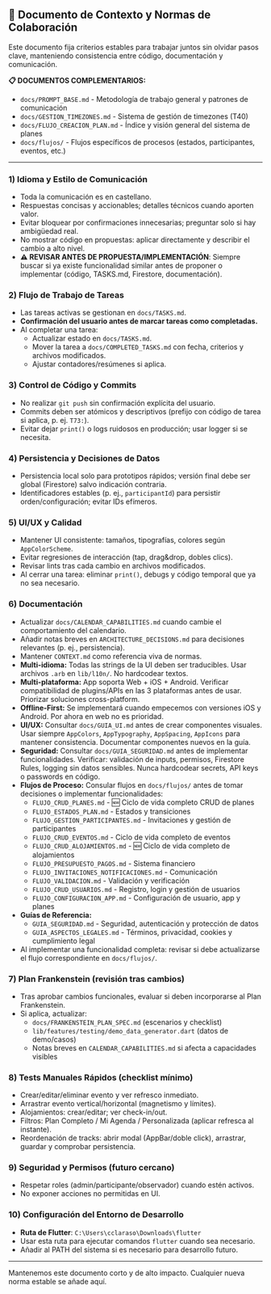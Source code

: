 ## 📘 Documento de Contexto y Normas de Colaboración

Este documento fija criterios estables para trabajar juntos sin olvidar pasos clave, manteniendo consistencia entre código, documentación y comunicación.

**📋 DOCUMENTOS COMPLEMENTARIOS:**
- `docs/PROMPT_BASE.md` - Metodología de trabajo general y patrones de comunicación
- `docs/GESTION_TIMEZONES.md` - Sistema de gestión de timezones (T40)
- `docs/FLUJO_CREACION_PLAN.md` - Índice y visión general del sistema de planes
- `docs/flujos/` - Flujos específicos de procesos (estados, participantes, eventos, etc.)

---

### 1) Idioma y Estilo de Comunicación
- Toda la comunicación es en castellano.
- Respuestas concisas y accionables; detalles técnicos cuando aporten valor.
- Evitar bloquear por confirmaciones innecesarias; preguntar solo si hay ambigüedad real.
- No mostrar código en propuestas: aplicar directamente y describir el cambio a alto nivel.
- **⚠️ REVISAR ANTES DE PROPUESTA/IMPLEMENTACIÓN**: Siempre buscar si ya existe funcionalidad similar antes de proponer o implementar (código, TASKS.md, Firestore, documentación).

### 2) Flujo de Trabajo de Tareas
- Las tareas activas se gestionan en `docs/TASKS.md`.
- **Confirmación del usuario antes de marcar tareas como completadas.**
- Al completar una tarea:
  - Actualizar estado en `docs/TASKS.md`.
  - Mover la tarea a `docs/COMPLETED_TASKS.md` con fecha, criterios y archivos modificados.
  - Ajustar contadores/resúmenes si aplica.

### 3) Control de Código y Commits
- No realizar `git push` sin confirmación explícita del usuario.
- Commits deben ser atómicos y descriptivos (prefijo con código de tarea si aplica, p. ej. `T73:`).
- Evitar dejar `print()` o logs ruidosos en producción; usar logger si se necesita.

### 4) Persistencia y Decisiones de Datos
- Persistencia local solo para prototipos rápidos; versión final debe ser global (Firestore) salvo indicación contraria.
- Identificadores estables (p. ej., `participantId`) para persistir orden/configuración; evitar IDs efímeros.

### 5) UI/UX y Calidad
- Mantener UI consistente: tamaños, tipografías, colores según `AppColorScheme`.
- Evitar regresiones de interacción (tap, drag&drop, dobles clics).
- Revisar lints tras cada cambio en archivos modificados.
- Al cerrar una tarea: eliminar `print()`, debugs y código temporal que ya no sea necesario.

### 6) Documentación
- Actualizar `docs/CALENDAR_CAPABILITIES.md` cuando cambie el comportamiento del calendario.
- Añadir notas breves en `ARCHITECTURE_DECISIONS.md` para decisiones relevantes (p. ej., persistencia).
- Mantener `CONTEXT.md` como referencia viva de normas.
- **Multi-idioma:** Todas las strings de la UI deben ser traducibles. Usar archivos `.arb` en `lib/l10n/`. No hardcodear textos.
- **Multi-plataforma:** App soporta Web + iOS + Android. Verificar compatibilidad de plugins/APIs en las 3 plataformas antes de usar. Priorizar soluciones cross-platform.
- **Offline-First:** Se implementará cuando empecemos con versiones iOS y Android. Por ahora en web no es prioridad.
- **UI/UX:** Consultar `docs/GUIA_UI.md` antes de crear componentes visuales. Usar siempre `AppColors`, `AppTypography`, `AppSpacing`, `AppIcons` para mantener consistencia. Documentar componentes nuevos en la guía.
- **Seguridad:** Consultar `docs/GUIA_SEGURIDAD.md` antes de implementar funcionalidades. Verificar: validación de inputs, permisos, Firestore Rules, logging sin datos sensibles. Nunca hardcodear secrets, API keys o passwords en código.
- **Flujos de Proceso:** Consular flujos en `docs/flujos/` antes de tomar decisiones o implementar funcionalidades:
  - `FLUJO_CRUD_PLANES.md` - 🆕 Ciclo de vida completo CRUD de planes
  - `FLUJO_ESTADOS_PLAN.md` - Estados y transiciones
  - `FLUJO_GESTION_PARTICIPANTES.md` - Invitaciones y gestión de participantes
  - `FLUJO_CRUD_EVENTOS.md` - Ciclo de vida completo de eventos
  - `FLUJO_CRUD_ALOJAMIENTOS.md` - 🆕 Ciclo de vida completo de alojamientos
  - `FLUJO_PRESUPUESTO_PAGOS.md` - Sistema financiero
  - `FLUJO_INVITACIONES_NOTIFICACIONES.md` - Comunicación
  - `FLUJO_VALIDACION.md` - Validación y verificación
  - `FLUJO_CRUD_USUARIOS.md` - Registro, login y gestión de usuarios
  - `FLUJO_CONFIGURACION_APP.md` - Configuración de usuario, app y planes
- **Guías de Referencia:**
  - `GUIA_SEGURIDAD.md` - Seguridad, autenticación y protección de datos
  - `GUIA_ASPECTOS_LEGALES.md` - Términos, privacidad, cookies y cumplimiento legal
- Al implementar una funcionalidad completa: revisar si debe actualizarse el flujo correspondiente en `docs/flujos/`.

### 7) Plan Frankenstein (revisión tras cambios)
- Tras aprobar cambios funcionales, evaluar si deben incorporarse al Plan Frankenstein.
- Si aplica, actualizar:
  - `docs/FRANKENSTEIN_PLAN_SPEC.md` (escenarios y checklist)
  - `lib/features/testing/demo_data_generator.dart` (datos de demo/casos)
  - Notas breves en `CALENDAR_CAPABILITIES.md` si afecta a capacidades visibles

### 8) Tests Manuales Rápidos (checklist mínimo)
- Crear/editar/eliminar evento y ver refresco inmediato.
- Arrastrar evento vertical/horizontal (magnetismo y límites).
- Alojamientos: crear/editar; ver check-in/out.
- Filtros: Plan Completo / Mi Agenda / Personalizada (aplicar refresca al instante).
- Reordenación de tracks: abrir modal (AppBar/doble click), arrastrar, guardar y comprobar persistencia.

### 9) Seguridad y Permisos (futuro cercano)
- Respetar roles (admin/participante/observador) cuando estén activos.
- No exponer acciones no permitidas en UI.

### 10) Configuración del Entorno de Desarrollo
- **Ruta de Flutter**: `C:\Users\cclaraso\Downloads\flutter`
- Usar esta ruta para ejecutar comandos `flutter` cuando sea necesario.
- Añadir al PATH del sistema si es necesario para desarrollo futuro.

---

Mantenemos este documento corto y de alto impacto. Cualquier nueva norma estable se añade aquí.



